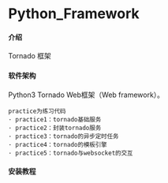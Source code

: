 # Python_Framework

#### 介绍
Tornado 框架

#### 软件架构
Python3 Tornado Web框架（Web framework）。

```
practice为练习代码
· practice1：tornado基础服务
· practice2：封装tornado服务
· practice3：tornado的异步定时任务
· practice4：tornado的模板引擎
· practice5：tornado与websocket的交互
```



#### 安装教程




